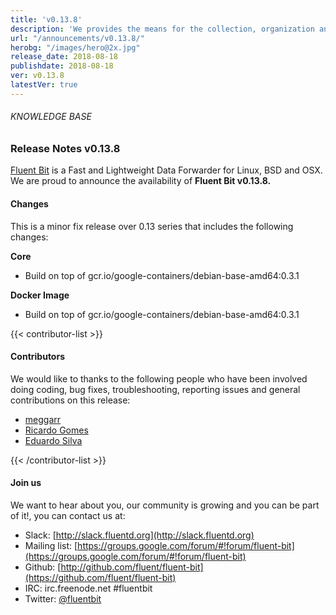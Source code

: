 ```yaml
---
title: 'v0.13.8'
description: 'We provides the means for the collection, organization and computerized retrieval of knowledgeand Lightweight Data Forwarder for Linux, BSD and OSX. We are proud to announce the availability of Fluent Bit v0.13.8.'
url: "/announcements/v0.13.8/"
herobg: "/images/hero@2x.jpg"
release_date: 2018-08-18
publishdate: 2018-08-18
ver: v0.13.8
latestVer: true
---
```


###### KNOWLEDGE BASE

### Release Notes v0.13.8

[Fluent Bit](https://fluentbit.io/) is a Fast and Lightweight Data Forwarder for Linux, BSD and OSX. We are proud to announce the availability of **Fluent Bit v0.13.8.**

#### Changes

This is a minor fix release over 0.13 series that includes the following changes:


**Core**

* Build on top of gcr.io/google-containers/debian-base-amd64:0.3.1


**Docker Image**

* Build on top of gcr.io/google-containers/debian-base-amd64:0.3.1


{{< contributor-list >}}

#### Contributors

We would like to thanks to the following people who have been involved doing coding, bug fixes, troubleshooting, reporting issues and general contributions on this release:


* [meggarr](https://github.com/meggarr)
* [Ricardo Gomes](https://github.com/rgomesf)
* [Eduardo Silva](https://github.com/edsiper)

{{< /contributor-list >}}

#### Join us

We want to hear about you, our community is growing and you can be part of it!, you can contact us at:

* Slack: [http://slack.fluentd.org](http://slack.fluentd.org)
* Mailing list: [https://groups.google.com/forum/#!forum/fluent-bit](https://groups.google.com/forum/#!forum/fluent-bit)
* Github: [http://github.com/fluent/fluent-bit](https://github.com/fluent/fluent-bit)
* IRC: irc.freenode.net #fluentbit
* Twitter: [@fluentbit](https://twitter.com/fluentbit)